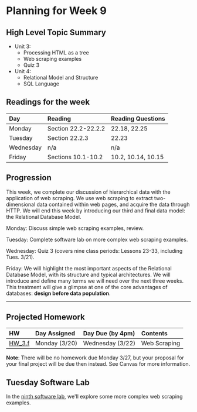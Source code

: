 # Planning for Week 9

## High Level Topic Summary

  - Unit 3:
    - Processing HTML as a tree
    - Web scraping examples
    - Quiz 3
  - Unit 4:
    - Relational Model and Structure
    - SQL Language

## Readings for the week

Day        | Reading      | Reading Questions
:--------- |:-------------|:----------------------------------
Monday     | Section 22.2-22.2.2 | 22.18, 22.25
Tuesday    | Section 22.2.3 | 22.23
Wednesday  | n/a | n/a
Friday     | Sections 10.1-10.2 | 10.2, 10.14, 10.15

## Progression

This week, we complete our discussion of hierarchical data with the application of web scraping.  We use web scraping to extract two-dimensional data contained within web pages, and acquire the data through HTTP.  We will end this week by introducing our third and final data model: the Relational Database Model.

Monday: Discuss simple web scraping examples, review.

Tuesday: Complete software lab on more complex web scraping examples.

Wednesday: Quiz 3 (covers nine class periods: Lessons 23-33, including Tues. 3/21).

Friday: We will highlight the most important aspects of the Relational Database Model, with its structure and typical architectures.  We will introduce and define many terms we will need over the next three weeks.  This treatment will give a glimpse at one of the core advantages of databases: **design before data population**.

---

## Projected Homework

HW | Day Assigned  | Day Due (by 4pm) | Contents
:--|:--------|:--------|:------------
[HW_3.f](../hw/HW_3.f/README.md) | Monday (3/20) | Wednesday (3/22) | Web Scraping

__Note__: There will be no homework due Monday 3/27, but your proposal for your final project will be due then instead.  See Canvas for more information.

## Tuesday Software Lab

In the [ninth software lab](../sw_lab/lab_09/README.md), we'll explore some more complex web scraping examples.